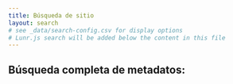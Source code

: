 ```yaml
---
title: Búsqueda de sitio
layout: search
# see _data/search-config.csv for display options
# Lunr.js search will be added below the content in this file
---
```


## Búsqueda completa de metadatos:
